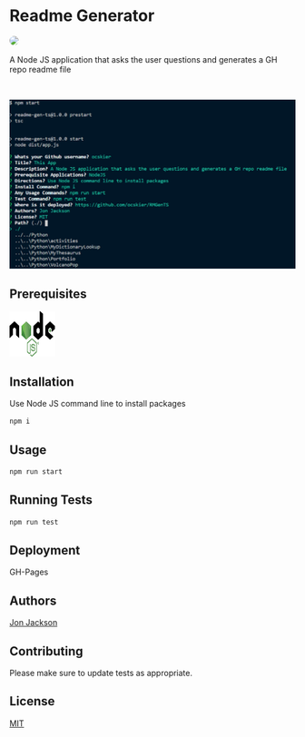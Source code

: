 # Readme Generator
  
<img style="border-radius: 20px;" src="https://img.shields.io/static/v1?label=LICENSE&message=MIT&color=BLUE&style=for-the-badge">

<br>

A Node JS application that asks the user questions and generates a GH repo readme file

<br>

![Screeenshot](RMGenPic.PNG)

## Prerequisites

<a href="https://nodejs.org/en/"><img width=80 height=80 src="./logo.svg"></a>

## Installation

Use Node JS command line to install packages

```bash
npm i
```

## Usage

```bash
npm run start
```

## Running Tests

```bash
npm run test
```

## Deployment

GH-Pages

## Authors

[Jon Jackson](http://github.com/ocskier) 

## Contributing
Please make sure to update tests as appropriate.

## License

[MIT](LICENSE)
